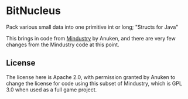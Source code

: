 # BitNucleus
Pack various small data into one primitive int or long; "Structs for Java"

This brings in code from [Mindustry](https://github.com/Anuken/Mindustry) by Anuken,
and there are very few changes from the Mindustry code at this point.

## License

The license here is Apache 2.0, with permission granted by Anuken to change the
license for code using this subset of Mindustry, which is GPL 3.0 when used as a full
game project.
